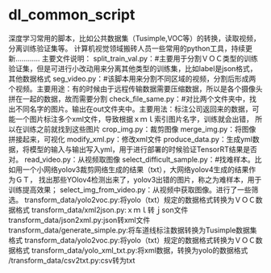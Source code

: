 # dl_common_script

深度学习常用的脚本，比如公共数据集（Tusimple,VOC等）的转换，读取视频，分离训练验证集等。
计算机视觉领域搬砖人员一些常用的python工具，持续更新............
主要文件说明：
split_train_val.py：#主要用于分割ＶＯＣ类型的训练验证集，但是可进行小改动用来分离其他类型的训练集，比如label是json格式，其他数据格式
seg_video.py：#该脚本用来分割不同区域的视频，分割后形成两个视频。主要用途：有的时候由于远程传输数据需要压缩数据，所以是各个摄像头拼在一起的数据，故而需要分割
check_file_same.py：#对比两个文件夹中，找出不同名字的图片。输出在out文件夹中。主要用法：标注公司返回来的数据，可能一个图片标注多个xml文件，导致根据ｘｍｌ索引图片名字，训练就会出错，
所以在训练之前就找到这些图片
crop_img.py：裁剪图像
merge_img.py：将图像拼接起来，可视化
modify_xml.py：修改xml文件
produce_data.py：生成yml数据，将模型的输入与输出写入yml，用于进行部署的时候验证TensorRT结果是否对。
read_video.py：从视频取图像
select_difficult_sample.py：#找难样本。比如用一个小网络yolov3裁剪网络生成的结果（txt），大网络yolov4生成的结果作为ＧＴ，
找出那些YOlov4检测出来了，yolov3出错的图片，称之为难样本，用于训练提高效果；
select_img_from_video.py：从视频中获取图像。进行了一些筛选。
transform_data/yolo2voc.py:将yolo（txt）规定的数据格式转换为ＶＯＣ数据格式
transform_data/xml2json.py:ｘｍｌ转ｊson文件
transform_data/json2xml.py:json转xml文件
transform_data/generate_simple.py:将车道线标注数据转换为Tusimple数据集格式
transform_data/yolo2voc.py:将yolo（txt）规定的数据格式转换为ＶＯＣ数据格式
transform_data/yolo_xml_txt.py:将xml数据，转换为yolo的数据格式
/transform_data/csv2txt.py:csv转为txt
